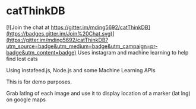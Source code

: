 # catThinkDB

[![Join the chat at https://gitter.im/mding5692/catThinkDB](https://badges.gitter.im/Join%20Chat.svg)](https://gitter.im/mding5692/catThinkDB?utm_source=badge&utm_medium=badge&utm_campaign=pr-badge&utm_content=badge)
Uses instagram and machine learning to help find lost cats

Using instafeed.js, Node.js and some Machine Learning APIs

This is for demo purposes.

Grab latlng of each image and use it to display location of a marker (lat lng) on google maps
